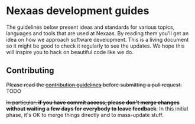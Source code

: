 # Nexaas development guides

The guidelines below present ideas and standards for various topics, languages and tools that are used at Nexaas. By reading them you'll get an idea on how we approach software development. This is a living document so it might be good to check it regularly to see the updates. We hope this will inspire you to hack on beautiful code like we do.

## Contributing

~~Please read the [contribution guidelines](/CONTRIBUTING.md) before submitting a pull request.~~ TODO

~~In particular: **if you have commit access, please don't merge changes without waiting a few days for everybody to leave feedback**.~~ In this initial phase, it's OK to merge things directly and to mass-update stuff.
